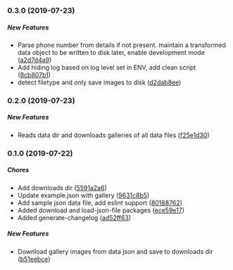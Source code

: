### 0.3.0 (2019-07-23)

##### New Features

*  Parse phone number from details if not present. maintain a transformed data object to be written to disk later, enable development mode ([a2d7d4a9](https://github.com/wchen02/normalizer/commit/a2d7d4a9cd7064120c4f81f201da2b82487ae153))
*  Add hiding log based on log level set in ENV, add clean script ([8cb807b1](https://github.com/wchen02/normalizer/commit/8cb807b18fdd6240a313ba696fa21b00a05aff52))
*  detect filetype and only save images to disk ([d2dab8ee](https://github.com/wchen02/normalizer/commit/d2dab8ee9f7385f83425cef08a100c956abc3b13))

### 0.2.0 (2019-07-23)

##### New Features

*  Reads data dir and downloads galleries of all data files ([f25e1d30](https://github.com/wchen02/normalizer/commit/f25e1d3092c528b5ef15486a7037a8d668884690))

### 0.1.0 (2019-07-22)

##### Chores

*  Add downloads dir ([5591a2a6](https://github.com/wchen02/normalizer/commit/5591a2a67a8e72cc4c1a34b704d7fe5745796e8b))
*  Update example.json with gallery ([9631c8b5](https://github.com/wchen02/normalizer/commit/9631c8b5575de73d00d27e34fa32d40544a62f71))
*  Add sample json data file, add eslint support ([80188762](https://github.com/wchen02/normalizer/commit/80188762deeeb9c8174c8079b9d1bdd6f6453330))
*  Added download and load-json-file packages ([ece59e17](https://github.com/wchen02/normalizer/commit/ece59e17708ac8d537b805c15f4b989480a469e1))
*  Added generate-changelog ([ad52ff63](https://github.com/wchen02/normalizer/commit/ad52ff6314a2122fb891371a67d10e7be12c049a))

##### New Features

*  Download gallery images from data json and save to downloads dir ([b51eebce](https://github.com/wchen02/normalizer/commit/b51eebce857a88713c9826ff64cf6610690cdb81))


